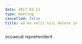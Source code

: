 ```yaml
---
date: 2017-03-11
type: meeting
cancelled: false
title: ad ea velit nisi dolore in
---
```

occaecat reprehenderit
